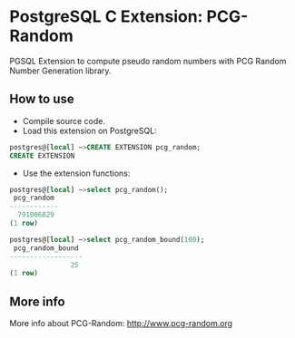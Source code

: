 # PostgreSQL C Extension: PCG-Random
PGSQL Extension to compute pseudo random numbers with PCG Random Number Generation library.

## How to use
- Compile source code.
- Load this extension on PostgreSQL:

```sql
postgres@[local] ~>CREATE EXTENSION pcg_random;
CREATE EXTENSION
```
- Use the extension functions:

```sql
postgres@[local] ~>select pcg_random();
 pcg_random
------------
  791006829
(1 row)

postgres@[local] ~>select pcg_random_bound(100);
 pcg_random_bound
------------------
               25
(1 row)

```

## More info
More info about PCG-Random: http://www.pcg-random.org

